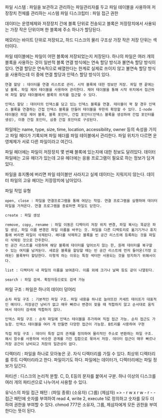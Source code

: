 파일 시스템 : 파일을 보관하고 관리하는 파일관리자를 두고 파일 테이블을 사용하여 저장장치 전체를 관리하는 시스템
파일 디스크립터 : 파일 접근 권한

데이터는 운영체제와 저장장치 간에 블록 단위로 전송되고 블록은 저장장치에서 사용되는 가장 작은 단위이며 한 블록에 주소 하나가 할당된다. 

메모리는 바이트 단위로 저장되고, 하드 디스크의 물리 구조상 가장 작은 저장 단위는 섹터이다.

파일 테이블에는 파일이 어떤 블록에 저장되었는지 저장된다. 하나의 파일은 여러 개의 블록을 사용하는 것이 일반적
블록 연결 방식에는 연속 할당 방식과 불연속 할당 방식이 있다. 연결 할당은 연속적으로 배열한다는 한계로 실제로 쓰이지 않고
불연속 할당 방식을 사용하는데 이 중에 연결 할당과 인덱스 할당 방식이 있다.

    연결 할당 : 데이터를 연결 리스트로 관리. 시작 블록에 대한 정보만 저장. 파일 맨 끝에는 널 블록. 파일 제어 테이블을 사용하여 관리한다. 제어 테이블을 통해 시작 위치에서 접근하여 파일 할당 테이블에서 블록의 위치를 접근할 수 있다.

    인덱스 할당 : 데이터의 인덱스를 담고 있는 인덱스 블록을 연결. 테이블이 꽉 찰 경우 인덱스 블록을 연결하는 간접 인덱스 블록을 만들어 테이블을 무한히 확장할 수 있다. I-node 테이블은 파일 제어 블록, 블록 포인터, 간접 포인터(인덱스 블록을 생성하여 간접 포인터를 생성), 이중 간접 포인터, 삼중 간접 포인터로 구성된다. 

파일에는 name, type, size, time, location, accessibility, owner 등의 속성을 가지고 파일 헤더가 기록되며 파일 헤더를 파일 테이블에서 관리한다. 파일 위치가 다르면 운영체제가 서로 다른 파일이라고 여긴다. 

파일 헤더에는 파일이 저장장치 몇 번째 블록에 있는지에 대한 정보도 달려있다.
데이터 파일에는 고유 헤더가 있는데 고유 헤더에는 응용 프로그램이 필요로 하는 정보가 담겨있다.

파일을 휴지통에 버리면 파일 테이블만 사라지고 실제 데이터는 지워지지 않는다. 데이터 파일의 고유 헤더는 저장장치에 남아있다. 

파일 작업 유형

    open, close : 파일을 연결프로그램을 통해 여닫는 작업. 연결 프로그램을 실행하여 데이터 파일을 가져온다. 연결 프로그램을 종료하면 파일도 닫힌다.

    create : 파일 생성

    remove, copy, rename : 파일 이동은 디렉터리 저장 위치 변경, 파일 복사는 똑같은 파일 생성, 파일 이름 변경은 파일 이름을 바꾸는 것. 파일을 다른 디렉토리로 옮기기거나 휴지통에 버리면 파일이 삭제된다. 헤더를 삭제하고 블록을 빈 공간 리스트에 등록하는 것을 파일이 삭제된 것으로 간주한다. 
    빈 공간 리스트를 사용하여 해당 블록에 데이터를 덮어쓰지 않는 한, 원래 데이터를 복구할 수 있는 여지를 남겨둔다. 새로운 블록을 할당할 때는 빈 공간 리스트에 먼저 들어온(가장 오래된) 블록부터 할당한다. 이렇게 하는 이유는 특정 섹터만 사용되는 것을 방지하기 위해서이다. 

    list : 디렉터리 내 파일의 이름을 보여준다. 이름 외에 크기나 날짜 등도 같이 나열된다.

    search : 파일 검색. 확장자등으로도 검색 가능

파일 구조 : 파일은 하나의 데이터 덩어리

    순차 파일 구조 : 기본적인 파일 구조. 파일 내용을 하나로 늘어뜨린 카세트 테이프가 대표적인 예이다. 저장공간 낭비가 없고 매우 빠르나 변경이 잦을 때 적합하지 않고 순서대로 움직여서 데이터 검색에 적합하지 않다.

    인덱스 파일 구조 : 순차 파일에 인덱스 테이블을 추가하여 직접 접근 가능. 순차 접근도 가능함. 인덱스 테이블을 여러 개 만들면 다양한 접근이 가능함. B트리를 사용하여 구현

    직접 파일 구조 : 데이터 특정 값의 관계를 정의하여 물리적인 주소로 변환하는 파일 구조. 해시 함수를 사용하여 비슷한 관계를 가진 집합으로 묶어서 저장. 데이터 접근이 매우 빠르나 저장 공간이 낭비되고 저장의 일관성이 없다.

디렉터리 : 파일을 하나로 모아놓은 곳. 자식 디렉터리를 가질 수 있다. 최상위 디렉터리를 루트 디렉터리라고 한다. 
파일이기도 하다. 파일에는 데이터가, 디렉터리에는 파일 정보가 담긴다.

파티션 : 디스크의 논리적 분할. C, D, E등의 문자를 붙여서 구분. 하나 이상의 디스크를 여러 개의 파티션으로 나누어서 사용할 수 있다.

유닉스의 파일 접근 패턴 : (파일 종류) (소유자) (그룹) (제삼자) => - r w x r w - r - -
접근 패턴에 숫자를 부여하여 read 4, write 2, execute 1로 정의하고 숫자를 모두 더하여 권한을 부여할 수 있다.
chmod 777은 소유자, 그룹, 제삼자에게 모든 권한을 부여한다는 뜻이 된다.